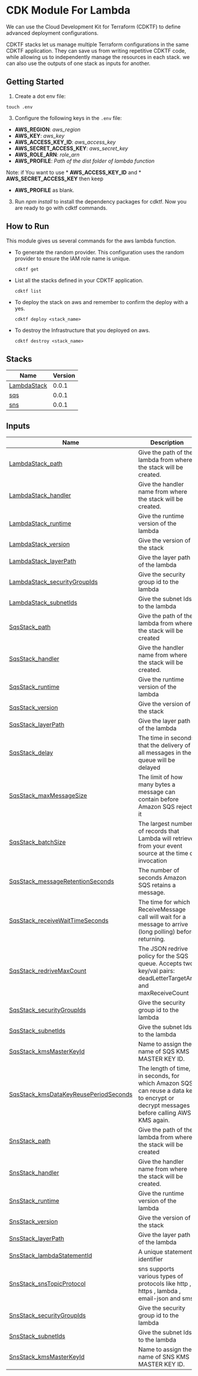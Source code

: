 # CDK Module For Lambda

We can use the Cloud Development Kit for Terraform (CDKTF) to define advanced deployment configurations.

CDKTF stacks let us manage multiple Terraform configurations in the same CDKTF application. They can save us from writing repetitive CDKTF code, while allowing us to independently manage the resources in each stack. we can also use the outputs of one stack as inputs for another.

## Getting Started

1. Create a dot env file:  
  ```shell
  touch .env
  ```

3. Configure the following keys in the `.env` file:  
  * **AWS_REGION**: *aws_region*  
  * **AWS_KEY**: *aws_key*   
  * **AWS_ACCESS_KEY_ID**: *aws_access_key*
  * **AWS_SECRET_ACCESS_KEY**: *aws_secret_key*
  * **AWS_ROLE_ARN**: *role_arn*
  * **AWS_PROFILE**: *Path of the dist folder of lambda function*

  Note: if You want to use * **AWS_ACCESS_KEY_ID** and * **AWS_SECRET_ACCESS_KEY** then keep 
  * **AWS_PROFILE** as blank.

3. Run *npm install* to install the dependency packages for cdktf. Now you are ready to go with cdktf commands.

## How to Run
This module gives us several commands for the aws lambda function.  
* To generate the random provider. This configuration uses the random provider to ensure the IAM role name is unique.  
  ```shell
  cdktf get 
  ```
* List all the stacks defined in your CDKTF application.  
  ```shell
  cdktf list
  ``` 

* To deploy the stack on aws and remember to confirm the deploy with a yes.  
  ```shell
  cdktf deploy <stack_name>
  ```
* To destroy the Infrastructure that you deployed on aws.  
  ```shell
  cdktf destroy <stack_name>

  ```

## Stacks

| Name | Version |
|------|--------|
| <a name="LambdaStack"></a> [LambdaStack](#LambdaStack) | 0.0.1 |
| <a name="SqsStack"></a> [sqs](#SqsStack) | 0.0.1 |
| <a name="SnsStack"></a> [sns](#SnsStack) | 0.0.1 |

## Inputs

| Name | Description | Type | Default | Required |
|------|-------------|------|---------|:--------:|
| <a name="input_LambdaStack_path"></a> [LambdaStack_path](#input\_LambdaStack\_path) | Give the path of the lambda from where the stack will be created. | `string` | `"../../lambda/dist/src"` | yes |
| <a name="input_LambdaStack_handler"></a> [LambdaStack_handler](#input\_LambdaStack\_handler) | Give the handler name from where the stack will be created. | `string` | `"handlers/api-gateway.handler"` | yes |
| <a name="input_LambdaStack_runtime"></a> [LambdaStack_runtime](#input\_LambdaStack\_runtime) | Give the runtime version of the lambda | `string` | `"nodejs16.x"` | yes |
| <a name="input_LambdaStack_version"></a> [LambdaStack_version](#input\_LambdaStack\_version) | Give the version of the stack | `string` | `"v0.0.1"` | yes |
| <a name="input_LambdaStack_layerPath"></a> [LambdaStack_layerPath](#input\_LambdaStack\_layerPath) | Give the layer path of the lambda | `string` | `"../../lambda/dist/layers"` | no |
| <a name="input_LambdaStack_securityGroupIds"></a> [LambdaStack_securityGroupIds](#input\_LambdaStack\_securityGroupIds) | Give the security group id to the lambda | `string` | `"n/a"` | no |
| <a name="input_LambdaStack_subnetIds"></a> [LambdaStack_subnetIds](#input\_LambdaStack\_subnetIds) | Give the subnet Ids to the lambda | `string` | `"n/a"` | no |
| <a name="input_ SqsStack_path"></a> [SqsStack_path](#input\_SqsStack\_path) | Give the path of the lambda from where the stack will be created | `string` | `"../../lambda/dist/src"` | yes |
| <a name="input_ SqsStack_handler"></a> [SqsStack_handler](#input\_SqsStack\_handler) | Give the handler name from where the stack will be created. | `string` | `"handlers/sqs.handler"` | yes |
| <a name="input_SqsStack_runtime"></a> [SqsStack_runtime](#input\_SqsStack\_runtime) | Give the runtime version of the lambda | `string` | `"nodejs16.x"` | yes |
| <a name="input_SqsStack_version"></a> [SqsStack_version](#input\_SqsStack\_version) | Give the version of the stack | `string` | `"v0.0.1"` | yes |
| <a name="input_SqsStack_layerPath"></a> [SqsStack_layerPath](#input\_SqsStack\_layerPath) | Give the layer path of the lambda | `string` | `"../../lambda/dist/layers"` | no |
| <a name="input_SqsStack_delay"></a> [SqsStack_delay](#input\_SqsStack\_delay) | The time in seconds that the delivery of all messages in the queue will be delayed | `number` | `90` | no |
| <a name="input_SqsStack_ maxMessageSize"></a> [SqsStack_maxMessageSize](#input\_SqsStack\_maxMessageSize) | The limit of how many bytes a message can contain before Amazon SQS rejects it | `number` | `2048` | no |
| <a name="input_SqsStack_ batchSize"></a> [SqsStack_batchSize](#input\_SqsStack\_batchSize) | The largest number of records that Lambda will retrieve from your event source at the time of invocation | `number` | `10` | no |
| <a name="input_SqsStack_messageRetentionSeconds "></a> [SqsStack_messageRetentionSeconds](#input\_SqsStack\_messageRetentionSeconds) | The number of seconds Amazon SQS retains a message. | `number` | `86400` | no |
| <a name="input_SqsStack_receiveWaitTimeSeconds "></a> [SqsStack_receiveWaitTimeSeconds](#input\_SqsStack\_receiveWaitTimeSeconds) | The time for which a ReceiveMessage call will wait for a message to arrive (long polling) before returning. | `number` | `10` | no |
| <a name="input_SqsStack_redriveMaxCount "></a> [SqsStack_redriveMaxCount](#input\_SqsStack\_redriveMaxCount) | The JSON redrive policy for the SQS queue. Accepts two key/val pairs: deadLetterTargetArn and maxReceiveCount | `number` | `5` | no |
| <a name="input_SqsStack_securityGroupIds"></a> [SqsStack_securityGroupIds](#input\_SqsStack\_securityGroupIds) | Give the security group id to the lambda | `string` | `"n/a"` | no |
| <a name="input_SqsStack_subnetIds"></a> [SqsStack_subnetIds](#input\_SqsStack\_subnetIds) | Give the subnet Ids to the lambda | `string` | `"n/a"` | no |
| <a name="input_SqsStack_kmsMasterKeyId"></a> [SqsStack_kmsMasterKeyId](#input\_SqsStack\_kmsMasterKeyId) | Name to assign the name of SQS KMS MASTER KEY ID. | `string` | `"alias/aws/sqs"` | no |
| <a name="input_SqsStack_kmsDataKeyReusePeriodSeconds"></a> [SqsStack_kmsDataKeyReusePeriodSeconds](#input\_SqsStack\_kmsDataKeyReusePeriodSeconds) | The length of time, in seconds, for which Amazon SQS can reuse a data key to encrypt or decrypt messages before calling AWS KMS again. | `number` | `300` | no |
| <a name="input_ SnsStack_path"></a> [SnsStack_path](#input\_SnsStack\_path) | Give the path of the lambda from where the stack will be created | `string` | `"../../lambda/dist/src"` | yes |
| <a name="input_SnsStack_handler"></a> [SnsStack_handler](#input\_SnsStack\_handler) | Give the handler name from where the stack will be created. | `string` | `"handlers/sns.handler"` | yes |
| <a name="input_SnsStack_runtime"></a> [SnsStack_runtime](#input\_SnsStack\_runtime) | Give the runtime version of the lambda | `string` | `"nodejs16.x"` | yes |
| <a name="input_SnsStack_version"></a> [SnsStack_version](#input\_SnsStack\_version) | Give the version of the stack | `string` | `"v0.0.1"` | yes |
| <a name="input_SnsStack_layerPath"></a> [SnsStack_layerPath](#input\_SnsStack\_layerPath) | Give the layer path of the lambda | `string` | `"../../lambda/dist/layers"` | no |
| <a name="input_SnsStack_lambdaStatementId"></a> [SnsStack_lambdaStatementId](#input\_SnsStack\_lambdaStatementId) | A unique statement identifier | `string` | `"AllowExecutionFromSNS"` | no |
| <a name="input_SnsStack_snsTopicProtocol"></a> [SnsStack_snsTopicProtocol](#input\_SnsStack\_snsTopicProtocol) | sns supports various types of protocols like http , https , lambda , email-json and sms | `string` | `"lambda"` | no |
| <a name="input_SnsStack_securityGroupIds"></a> [SnsStack_securityGroupIds](#input\_SnsStack\_securityGroupIds) | Give the security group id to the lambda | `string` | `"n/a"` | no |
| <a name="input_SnsStack_subnetIds"></a> [SnsStack_subnetIds](#input\_SnsStack\_subnetIds) | Give the subnet Ids to the lambda | `string` | `"n/a"` | no |
| <a name="input_SnsStack_kmsMasterKeyId"></a> [SnsStack_kmsMasterKeyId](#input\_SnsStack\_kmsMasterKeyId) | Name to assign the name of SNS KMS MASTER KEY ID. | `string` | `"alias/aws/sns"` | no |


